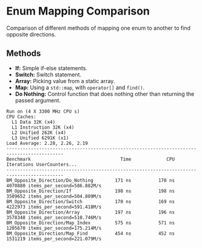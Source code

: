 # Enum Mapping Comparison

Comparison of different methods of mapping one enum to another to find opposite directions.

## Methods

- **If:** Simple if-else statements.
- **Switch:** Switch statement.
- **Array:** Picking value from a static array.
- **Map:** Using a `std::map`, with `operator[]` and `find()`.
- **Do Nothing:** Control function that does nothing other than returning the passed argument.

```
Run on (4 X 3300 MHz CPU s)
CPU Caches:
  L1 Data 32K (x4)
  L1 Instruction 32K (x4)
  L2 Unified 262K (x4)
  L3 Unified 6291K (x1)
Load Average: 2.28, 2.26, 2.19
-------------------------------------------------------------------------------------------
Benchmark                                 Time             CPU   Iterations UserCounters...
-------------------------------------------------------------------------------------------
BM_Opposite_Direction/Do_Nothing        171 ns          170 ns      4070880 items_per_second=586.882M/s
BM_Opposite_Direction/If                198 ns          198 ns      3509652 items_per_second=504.809M/s
BM_Opposite_Direction/Switch            170 ns          169 ns      4222973 items_per_second=591.418M/s
BM_Opposite_Direction/Array             197 ns          196 ns      3578348 items_per_second=510.746M/s
BM_Opposite_Direction/Map_Index         575 ns          571 ns      1205670 items_per_second=175.214M/s
BM_Opposite_Direction/Map_Find          454 ns          452 ns      1531219 items_per_second=221.079M/s
```
